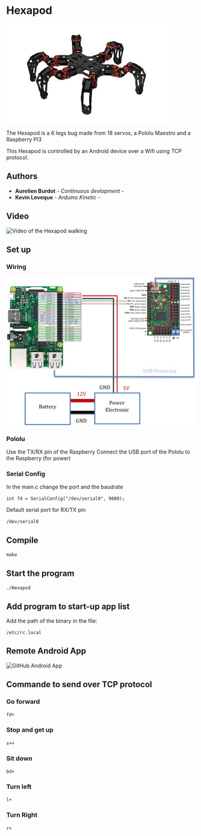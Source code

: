 # Hexapod

![Hexapod](/Doc/hexapod_meca.png?raw=true "Hexapod")

The Hexapod is a 6 legs bug made from 18 servos, a Pololu Maestro and a Raspberry PI3

This Hexapod is controlled by an Android device over a Wifi using TCP protocol.
## Authors
* **Aurelien Burdot** - *Continuous devlopment* -
* **Kevin Leveque** - *Arduino Kinetic* -

## Video
![Video of the Hexapod walking](https://youtu.be/1qGUNXRVS8o)

## Set up
### Wiring
![Wiring](/Doc/Wire_setup.jpg?raw=true "Wiring")

### Pololu
Use the TX/RX pin of the Raspberry
Connect the USB port of the Pololu to the Raspberry (for power)

### Serial Config
In the main.c change the port and the baudrate
```
int fd = SerialConfig("/dev/serial0", 9600);
```

Default serial port for RX/TX pin
```
/dev/serial0
```

## Compile

```
make
```

## Start the program

```
./Hexapod
```
## Add program to start-up app list

Add the path of the binary in the file:
```
/etc/rc.local
```
## Remote Android App

![GitHub Android App](https://github.com/AurelienBu/WowWeeRemote)

## Commande to send over TCP protocol

### Go forward
```
fd+
```

### Stop and get up
```
s++
```

### Sit down
```
bd+
```

### Turn left
```
l+
```

### Turn Right
```
r+
```
